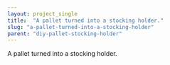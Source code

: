 ```yaml
---
layout: project_single
title:  "A pallet turned into a stocking holder."
slug: "a-pallet-turned-into-a-stocking-holder"
parent: "diy-pallet-stocking-holder"
---
```

A pallet turned into a stocking holder.